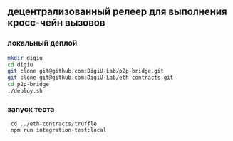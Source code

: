 ## децентрализованный релеер для выполнения кросc-чейн вызовов


###  локальный деплой

```bash
mkdir digiu
cd digiu
git clone git@github.com:DigiU-Lab/p2p-bridge.git
git clone git@github.com:DigiU-Lab/eth-contracts.git
cd p2p-bridge
./deploy.sh
```


### запуск теста
 
```
 cd ../eth-contracts/truffle
 npm run integration-test:local
 
```

